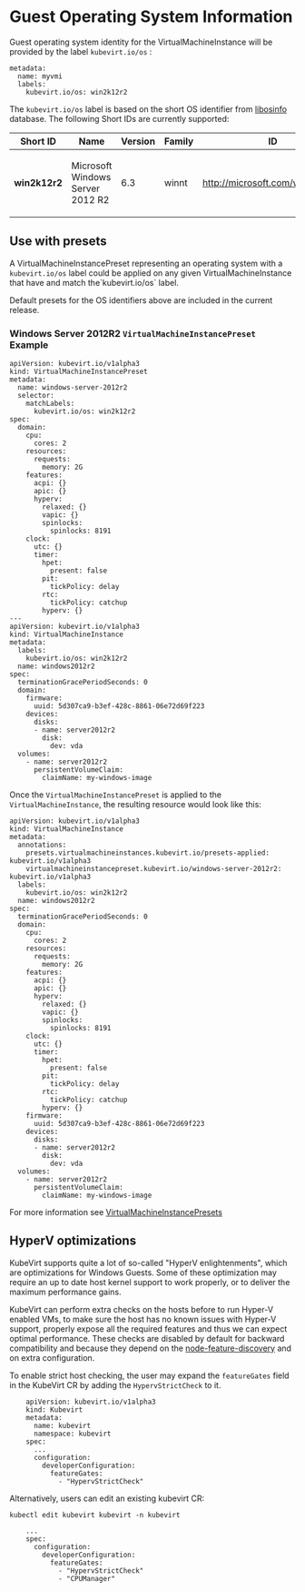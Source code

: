 Guest Operating System Information
==================================

Guest operating system identity for the VirtualMachineInstance will be
provided by the label `kubevirt.io/os` :

    metadata:
      name: myvmi
      labels:
        kubevirt.io/os: win2k12r2

The `kubevirt.io/os` label is based on the short OS identifier from
[libosinfo](https://libosinfo.org/) database. The following Short IDs
are currently supported:

<table>
<colgroup>
<col style="width: 20%" />
<col style="width: 20%" />
<col style="width: 20%" />
<col style="width: 20%" />
<col style="width: 20%" />
</colgroup>
<thead>
<tr class="header">
<th>Short ID</th>
<th>Name</th>
<th>Version</th>
<th>Family</th>
<th>ID</th>
</tr>
</thead>
<tbody>
<tr class="odd">
<td><p><strong>win2k12r2</strong></p></td>
<td><p>Microsoft Windows Server 2012 R2</p></td>
<td><p>6.3</p></td>
<td><p>winnt</p></td>
<td><p><a href="http://microsoft.com/win/2k12r2">http://microsoft.com/win/2k12r2</a></p></td>
</tr>
</tbody>
</table>

Use with presets
----------------

A VirtualMachineInstancePreset representing an operating system with a
`kubevirt.io/os` label could be applied on any given
VirtualMachineInstance that have and match the\`kubevirt.io/os\` label.

Default presets for the OS identifiers above are included in the current
release.

### Windows Server 2012R2 `VirtualMachineInstancePreset` Example

    apiVersion: kubevirt.io/v1alpha3
    kind: VirtualMachineInstancePreset
    metadata:
      name: windows-server-2012r2
      selector:
        matchLabels:
          kubevirt.io/os: win2k12r2
    spec:
      domain:
        cpu:
          cores: 2
        resources:
          requests:
            memory: 2G
        features:
          acpi: {}
          apic: {}
          hyperv:
            relaxed: {}
            vapic: {}
            spinlocks:
              spinlocks: 8191
        clock:
          utc: {}
          timer:
            hpet:
              present: false
            pit:
              tickPolicy: delay
            rtc:
              tickPolicy: catchup
            hyperv: {}
    ---
    apiVersion: kubevirt.io/v1alpha3
    kind: VirtualMachineInstance
    metadata:
      labels:
        kubevirt.io/os: win2k12r2
      name: windows2012r2
    spec:
      terminationGracePeriodSeconds: 0
      domain:
        firmware:
          uuid: 5d307ca9-b3ef-428c-8861-06e72d69f223
        devices:
          disks:
          - name: server2012r2
            disk:
              dev: vda
      volumes:
        - name: server2012r2
          persistentVolumeClaim:
            claimName: my-windows-image

Once the `VirtualMachineInstancePreset` is applied to the
`VirtualMachineInstance`, the resulting resource would look like this:

    apiVersion: kubevirt.io/v1alpha3
    kind: VirtualMachineInstance
    metadata:
      annotations:
        presets.virtualmachineinstances.kubevirt.io/presets-applied: kubevirt.io/v1alpha3
        virtualmachineinstancepreset.kubevirt.io/windows-server-2012r2: kubevirt.io/v1alpha3
      labels:
        kubevirt.io/os: win2k12r2
      name: windows2012r2
    spec:
      terminationGracePeriodSeconds: 0
      domain:
        cpu:
          cores: 2
        resources:
          requests:
            memory: 2G
        features:
          acpi: {}
          apic: {}
          hyperv:
            relaxed: {}
            vapic: {}
            spinlocks:
              spinlocks: 8191
        clock:
          utc: {}
          timer:
            hpet:
              present: false
            pit:
              tickPolicy: delay
            rtc:
              tickPolicy: catchup
            hyperv: {}
        firmware:
          uuid: 5d307ca9-b3ef-428c-8861-06e72d69f223
        devices:
          disks:
          - name: server2012r2
            disk:
              dev: vda
      volumes:
        - name: server2012r2
          persistentVolumeClaim:
            claimName: my-windows-image

For more information see [VirtualMachineInstancePresets](presets.md)

HyperV optimizations
--------------------

KubeVirt supports quite a lot of so-called "HyperV enlightenments",
which are optimizations for Windows Guests. Some of these optimization
may require an up to date host kernel support to work properly, or to
deliver the maximum performance gains.

KubeVirt can perform extra checks on the hosts before to run Hyper-V
enabled VMs, to make sure the host has no known issues with Hyper-V
support, properly expose all the required features and thus we can
expect optimal performance. These checks are disabled by default for
backward compatibility and because they depend on the
[node-feature-discovery](https://github.com/kubernetes-sigs/node-feature-discovery)
and on extra configuration.

To enable strict host checking, the user may expand the `featureGates`
field in the KubeVirt CR by adding the `HypervStrictCheck` to it.

```
    apiVersion: kubevirt.io/v1alpha3
    kind: Kubevirt
    metadata:
      name: kubevirt
      namespace: kubevirt
    spec:
      ...
      configuration:
        developerConfiguration:
          featureGates:
            - "HypervStrictCheck"
```

Alternatively, users can edit an existing kubevirt CR:

`kubectl edit kubevirt kubevirt -n kubevirt`

```
    ...
    spec:
      configuration:
        developerConfiguration:
          featureGates:
            - "HypervStrictCheck"
            - "CPUManager"
```      
